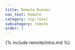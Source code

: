 ```yaml
---
title: Remote Runner
nav_text: Remote
category: top-level
subcategory: remote
order: 3
---
```


{% include remote/intro.md %}

